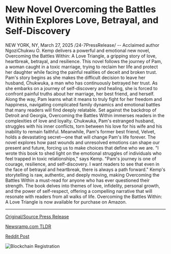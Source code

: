 # New Novel Overcoming the Battles Within Explores Love, Betrayal, and Self-Discovery

NEW YORK, NY, March 27, 2025 /24-7PressRelease/ -- Acclaimed author NgoziChukwu O. Kemp delivers a powerful and emotional new novel, Overcoming the Battles Within: A Love Triangle, a gripping story of love, heartbreak, betrayal, and resilience. This novel follows the journey of Pam, a woman caught in a toxic marriage, trying to reclaim her life and protect her daughter while facing the painful realities of deceit and broken trust.  Pam's story begins as she makes the difficult decision to leave her husband, Chukwuka, a man who has continuously betrayed her trust. As she embarks on a journey of self-discovery and healing, she is forced to confront painful truths about her marriage, her best friend, and herself. Along the way, Pam learns what it means to truly fight for her freedom and happiness, navigating complicated family dynamics and emotional battles that many readers will find deeply relatable.  Set against the backdrop of Detroit and Georgia, Overcoming the Battles Within immerses readers in the complexities of love and loyalty. Chukwuka, Pam's estranged husband, struggles with his inner conflicts, torn between his love for his wife and his inability to remain faithful. Meanwhile, Pam's former best friend, Velvet, holds a devastating secret—one that will change Pam's life forever. The novel explores how past wounds and unresolved emotions can shape our present and future, forcing us to make choices that define who we are.  "I wrote this book to shed light on the emotional struggles of individuals who feel trapped in toxic relationships," says Kemp. "Pam's journey is one of courage, resilience, and self-discovery. I want readers to see that even in the face of betrayal and heartbreak, there is always a path forward."  Kemp's storytelling is raw, authentic, and deeply moving, making Overcoming the Battles Within a must-read for anyone who has ever questioned their strength. The book delves into themes of love, infidelity, personal growth, and the power of self-respect, offering a compelling narrative that will resonate with readers from all walks of life.  Overcoming the Battles Within: A Love Triangle is now available for purchase on Amazon. 

---

[Original/Source Press Release](https://www.24-7pressrelease.com/press-release/521049/new-novel-overcoming-the-battles-within-explores-love-betrayal-and-self-discovery)
                    

[Newsramp.com TLDR](https://newsramp.com/curated-news/new-novel-explores-love-betrayal-and-resilience-in-overcoming-toxic-relationships/2b5d008d757a82c88fca8fe6c503db6a) 

 



[Reddit Post](https://www.reddit.com/r/BookNews/comments/1jkyeaf/new_novel_explores_love_betrayal_and_resilience/) 



![Blockchain Registration](https://cdn.newsramp.app/24-7PressRelease/qrcode/253/27/mintAu4K.webp)
